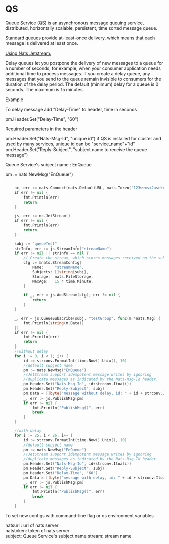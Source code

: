 # QS
Queue Service (QS) is an asynchronous message queuing service, distributed, horizontally scalable, persistent, time sorted message queue.

Standard queues provide at-least-once delivery, which means that each message is delivered at least once.

[Using Nats Jetstream.](https://nats.io)

Delay queues let you postpone the delivery of new messages to a queue for a number of seconds, for example, when your consumer application needs additional time to process messages. If you create a delay queue, any messages that you send to the queue remain invisible to consumers for the duration of the delay period. The default (minimum) delay for a queue is 0 seconds. The maximum is 15 minutes. 


Example

To delay message add "Delay-Time" to header, time in seconds

pm.Header.Set("Delay-Time", "60")

Required parameters in the header

pm.Header.Set("Nats-Msg-Id", "unique id")  if QS is installed for cluster and used by many services, unique id can be "service_name"+"id"  
pm.Header.Set("Reply-Subject", "subject name to receive the queue message")

Queue Service's subject name : EnQueue

pm := nats.NewMsg("EnQueue")


```GO

	nc, err := nats.Connect(nats.DefaultURL, nats.Token("123wexsx2asekcijyc"))
	if err != nil {
		fmt.Println(err)
		return
	}

	js, err := nc.JetStream()
	if err != nil {
		fmt.Println(err)
		return
	}

	subj := "queueTest"
	strInfo, err := js.StreamInfo("streamName")
	if err != nil || strInfo == nil {
		// Create the stream, which stores messages received on the subject.
		cfg := &nats.StreamConfig{
			Name:     "streamName",
			Subjects: []string{subj},
			Storage:  nats.FileStorage,
			MaxAge:   15 * time.Minute,
		}

		if _, err = js.AddStream(cfg); err != nil {
			return
		}
	}

	_, err = js.QueueSubscribe(subj, "testGroup", func(m *nats.Msg) {
		fmt.Println(string(m.Data))
	})
	if err != nil {
		fmt.Println(err)
		return
	}
	//without delay
	for i := 0; i < 1; i++ {
		id := strconv.FormatInt(time.Now().Unix(), 10)
		//default subject name
		pm := nats.NewMsg("EnQueue")
		//JetStream support idempotent message writes by ignoring
		//duplicate messages as indicated by the Nats-Msg-Id header.
		pm.Header.Set("Nats-Msg-Id", id+strconv.Itoa(i))
		pm.Header.Set("Reply-Subject", subj)
		pm.Data = []byte("message without delay, id: " + id + strconv.Itoa(i))
		_, err := js.PublishMsg(pm)
		if err != nil {
			fmt.Println("PublishMsg()", err)
			break
		}
	}

	//with delay
	for i := 25; i < 26; i++ {
		id := strconv.FormatInt(time.Now().Unix(), 10)
		//default subject name
		pm := nats.NewMsg("EnQueue")
		//JetStream support idempotent message writes by ignoring
		//duplicate messages as indicated by the Nats-Msg-Id header.
		pm.Header.Set("Nats-Msg-Id", id+strconv.Itoa(i))
		pm.Header.Set("Reply-Subject", subj)
		pm.Header.Set("Delay-Time", "60")
		pm.Data = []byte("message with delay, id: " + id + strconv.Itoa(i))
		_, err := js.PublishMsg(pm)
		if err != nil {
			fmt.Println("PublishMsg()", err)
			break
		}
	}

```


To set new configs with command-line flag or os environment variables 

natsurl : url of nats server  
natstoken: token of nats server  
subject: Queue Service's subject name 
stream: stream name